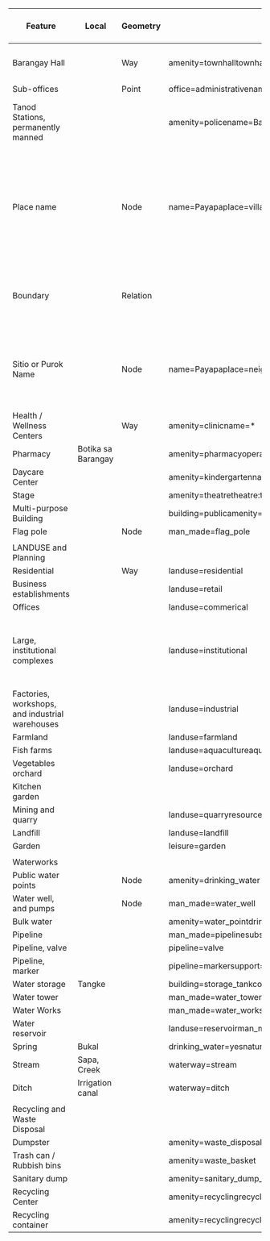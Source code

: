 | Feature | Local | Geometry | Basic | Extended | Advanced | General note | Note for experienced users | FIXME |
| --- | --- | --- | --- | --- | --- | --- | --- | --- |
| Barangay Hall |  | Way | amenity=townhalltownhall:type=villagename=\* | addr=\*building=public<p>admin\_level=10 | contact:_=_building:levels=\* |  |  |  |
| Sub-offices |  | Point | office=administrativename=\* | addr:floor=_addr:unit=_admin\_level=10 | contact:_=_ |  |  |  |
| Tanod Stations, permanently manned |  |  | amenity=policename=Barangay X Outpostoperator=Barangay X |  | contact:_=_ | Only if stations are permanently manned, like the duty post of shift OIC. |  |  |
|  |  |  |  |  |  |  |  |  |
|  |  |  |  |  |  |  |  |  |
| Place name |  | Node | name=Payapaplace=village |  | admin\_level=10designation=barangayis\_in:town=_ \(or, is\_in:city=_\)is\_in:suburb=Poblacion | Node should be placed in the commons \(park, basketball court, or right outside the barangay hall\). Correct: PayapaIncorrect: “Barangay Payapa” |  |  |
| Boundary |  | Relation |  |  | boundary=administrativeadmin\_level=10type=boundary |  | Place node should be designed as “admin\_centre” in the boundary relation. |  |
| Sitio or Purok Name |  | Node | name=Payapaplace=neighbourhood |  | admin\_level=11designation=sitio \(or purok\)is\_in:village=_is\_in:town=_ \(or, is\_in:city=\*\)is\_in:suburb=Poblacion | Use only the proper name, drop “Sitio” or “Purok” prefix. Correct: PayapaIncorrect: “Sitio Payapa” |  |  |
|  |  |  |  |  |  |  |  |  |
| Health / Wellness Centers |  | Way | amenity=clinicname=\* |  |  |  |  |  |
| Pharmacy | Botika sa Barangay |  | amenity=pharmacyoperator:type=publicname=\* | opening\_hours=Mo-Fr 08:30-16:00; Sa 10:00-15:00; PH off |  |  |  |  |
| Daycare Center |  |  | amenity=kindergartenname=\* |  |  |  |  | kindergarten x childcare |
| Stage |  |  | amenity=theatretheatre:type=amphi |  |  |  |  |  |
| Multi-purpose Building |  |  | building=publicamenity=community\_centre |  |  |  |  |  |
| Flag pole |  | Node | man\_made=flag\_pole |  |  |  |  |  |
|  |  |  |  |  |  |  |  |  |
| LANDUSE and Planning |  |  |  |  |  |  |  |  |
| Residential |  | Way | landuse=residential |  |  |  |  |  |
| Business establishments |  |  | landuse=retail |  |  |  |  |  |
| Offices |  |  | landuse=commerical |  |  |  |  |  |
| Large, institutional complexes |  |  | landuse=institutional |  |  |  | May be used for religious, government, corporate, or community “complexes” or “compounds” |  |
| Factories, workshops,  and industrial warehouses |  |  | landuse=industrial |  |  |  |  |  |
| Farmland |  |  | landuse=farmland | crop=\* |  |  |  |  |
| Fish farms |  |  | landuse=aquacultureaquaculture=fish |  |  |  |  |  |
| Vegetables orchard |  |  | landuse=orchard |  |  |  |  |  |
| Kitchen garden |  |  |  |  |  |  |  |  |
| Mining and quarry |  |  | landuse=quarryresource=aggregate |  |  |  |  |  |
| Landfill |  |  | landuse=landfill |  |  |  |  |  |
| Garden |  |  | leisure=garden |  |  |  |  |  |
|  |  |  |  |  |  |  |  |  |
| Waterworks |  |  |  |  |  |  |  |  |
| Public water points |  | Node | amenity=drinking\_water |  |  |  |  |  |
| Water well, and pumps |  | Node | man\_made=water\_well |  |  |  |  |  |
| Bulk water |  |  | amenity=water\_pointdrinking\_water=yes |  |  |  |  |  |
| Pipeline |  |  | man\_made=pipelinesubstance=water |  |  |  |  |  |
| Pipeline, valve |  |  | pipeline=valve |  |  |  |  |  |
| Pipeline, marker |  |  | pipeline=markersupport=ground |  |  |  |  |  |
| Water storage | Tangke |  | building=storage\_tankcontent=waterman\_made=storage\_tank |  |  |  |  |  |
| Water tower |  |  | man\_made=water\_tower |  |  |  |  |  |
| Water Works |  |  | man\_made=water\_works |  |  |  |  |  |
| Water reservoir |  |  | landuse=reservoirman\_made=reservoir\_coveredreservoir\_type=water\_storage |  |  |  |  |  |
| Spring | Bukal |  | drinking\_water=yesnatural=spring |  |  |  |  |  |
| Stream | Sapa, Creek |  | waterway=stream |  |  |  |  |  |
| Ditch | Irrigation canal |  | waterway=ditch |  |  |  |  |  |
|  |  |  |  |  |  |  |  |  |
| Recycling and Waste Disposal |  |  |  |  |  |  |  |  |
| Dumpster |  |  | amenity=waste\_disposal |  |  |  |  |  |
| Trash can / Rubbish bins |  |  | amenity=waste\_basket |  |  |  |  |  |
| Sanitary dump |  |  | amenity=sanitary\_dump\_station |  |  |  |  |  |
| Recycling Center |  |  | amenity=recyclingrecycling\_type=centre |  |  |  |  |  |
| Recycling container |  |  | amenity=recyclingrecycling\_type=container |  | recycling:cardboard=yesrecycling:_=_ |  |  |  |



